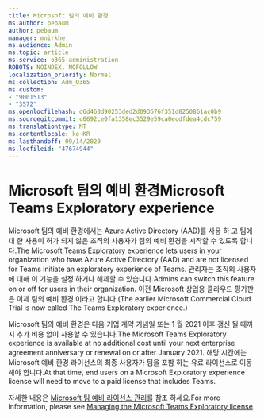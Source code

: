 ```yaml
---
title: Microsoft 팀의 예비 환경
ms.author: pebaum
author: pebaum
manager: mnirkhe
ms.audience: Admin
ms.topic: article
ms.service: o365-administration
ROBOTS: NOINDEX, NOFOLLOW
localization_priority: Normal
ms.collection: Adm_O365
ms.custom:
- "9001513"
- "3572"
ms.openlocfilehash: d6d460d90253ded2d093676f351d8250861ac0b9
ms.sourcegitcommit: c6692ce0fa1358ec3529e59ca0ecdfdea4cdc759
ms.translationtype: MT
ms.contentlocale: ko-KR
ms.lasthandoff: 09/14/2020
ms.locfileid: "47674944"
---
```

# <a name="microsoft-teams-exploratory-experience"></a><span data-ttu-id="cbae9-102">Microsoft 팀의 예비 환경</span><span class="sxs-lookup"><span data-stu-id="cbae9-102">Microsoft Teams Exploratory experience</span></span>

<span data-ttu-id="cbae9-103">Microsoft 팀의 예비 환경에서는 Azure Active Directory (AAD)를 사용 하 고 팀에 대 한 사용이 허가 되지 않은 조직의 사용자가 팀의 예비 환경을 시작할 수 있도록 합니다.</span><span class="sxs-lookup"><span data-stu-id="cbae9-103">The Microsoft Teams Exploratory experience lets users in your organization who have Azure Active Directory (AAD) and are not licensed for Teams initiate an exploratory experience of Teams.</span></span> <span data-ttu-id="cbae9-104">관리자는 조직의 사용자에 대해 이 기능을 설정 하거나 해제할 수 있습니다.</span><span class="sxs-lookup"><span data-stu-id="cbae9-104">Admins can switch this feature on or off for users in their organization.</span></span> <span data-ttu-id="cbae9-105">이전 Microsoft 상업용 클라우드 평가판은 이제 팀의 예비 환경 이라고 합니다.</span><span class="sxs-lookup"><span data-stu-id="cbae9-105">(The earlier Microsoft Commercial Cloud Trial is now called The Teams Exploratory experience.)</span></span>

<span data-ttu-id="cbae9-106">Microsoft 팀의 예비 환경은 다음 기업 계약 기념일 또는 1 월 2021 이후 갱신 될 때까지 추가 비용 없이 사용할 수 있습니다.</span><span class="sxs-lookup"><span data-stu-id="cbae9-106">The Microsoft Teams Exploratory experience is available at no additional cost until your next enterprise agreement anniversary or renewal on or after January 2021.</span></span> <span data-ttu-id="cbae9-107">해당 시간에는 Microsoft 예비 환경 라이선스의 최종 사용자가 팀을 포함 하는 유료 라이선스로 이동 해야 합니다.</span><span class="sxs-lookup"><span data-stu-id="cbae9-107">At that time, end users on a Microsoft Exploratory experience license will need to move to a paid license that includes Teams.</span></span>

<span data-ttu-id="cbae9-108">자세한 내용은 [Microsoft 팀 예비 라이선스 관리](https://docs.microsoft.com/microsoftteams/teams-exploratory/)를 참조 하세요.</span><span class="sxs-lookup"><span data-stu-id="cbae9-108">For more information, please see [Managing the Microsoft Teams Exploratory license](https://docs.microsoft.com/microsoftteams/teams-exploratory/).</span></span>

